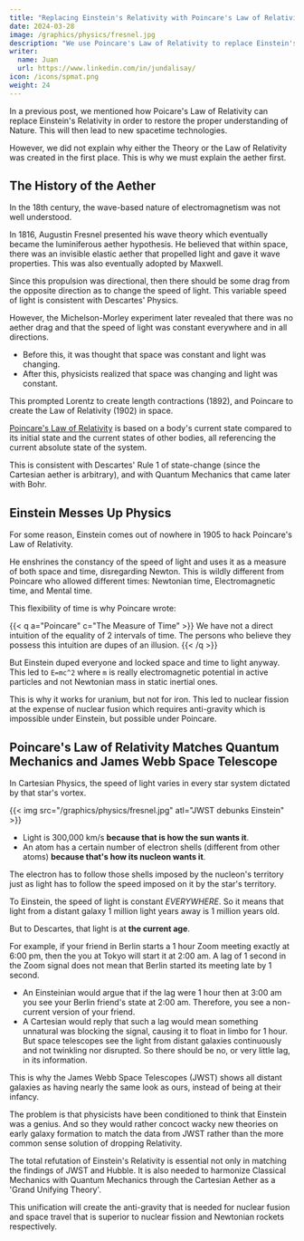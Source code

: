 ```yaml
---
title: "Replacing Einstein's Relativity with Poincare's Law of Relativity"
date: 2024-03-28
image: /graphics/physics/fresnel.jpg
description: "We use Poincare's Law of Relativity to replace Einstein's Relativity"
writer:
  name: Juan
  url: https://www.linkedin.com/in/jundalisay/
icon: /icons/spmat.png
weight: 24
---
```



In a previous post, we mentioned how Poicare's Law of Relativity can replace Einstein's Relativity in order to restore the proper understanding of Nature. This will then lead to new spacetime technologies. 

However, we did not explain why either the Theory or the Law of Relativity was created in the first place. This is why we must explain the aether first. 


## The History of the Aether

In the 18th century, the wave-based nature of electromagnetism was not well understood.  

In 1816, Augustin Fresnel presented his wave theory which eventually became the luminiferous aether hypothesis. He believed that within space, there was an invisible elastic aether that propelled light and gave it wave properties. This was also eventually adopted by Maxwell.

Since this propulsion was directional, then there should be some drag from the opposite direction as to change the speed of light. This variable speed of light is consistent with Descartes' Physics.

However, the Michelson-Morley experiment later revealed that there was no aether drag and that the speed of light was constant everywhere and in all directions. 
- Before this, it was thought that space was constant and light was changing. 
- After this, physicists realized that space was changing and light was constant.

This prompted Lorentz to create length contractions (1892), and Poincare to create the Law of Relativity (1902) in space. 

[Poincare's Law of Relativity](/research/poincare/science/chapter-05b) is based on a body's current state compared to its initial state and the current states of other bodies, all referencing the current absolute state of the system.

This is consistent with Descartes' Rule 1 of state-change (since the Cartesian aether is arbitrary), and with Quantum Mechanics that came later with Bohr.


## Einstein Messes Up Physics

For some reason, Einstein comes out of nowhere in 1905 to hack Poincare's Law of Relativity. 

He enshrines the constancy of the speed of light and uses it as a measure of both space and time, disregarding Newton. This is wildly different from Poincare who allowed different times: Newtonian time, Electromagnetic time, and Mental time.

This flexibility of time is why Poincare wrote: 

{{< q a="Poincare" c="The Measure of Time" >}}
We have not a direct intuition of the equality of 2 intervals of time. The persons who believe they possess this intuition are dupes of an illusion.
{{< /q >}}

But Einstein duped everyone and locked space and time to light anyway. This led to `E=mc^2` where `m` is really electromagnetic potential in active particles and not Newtonian mass in static inertial ones. 

This is why it works for uranium, but not for iron. This led to nuclear fission at the expense of nuclear fusion which requires anti-gravity which is impossible under Einstein, but possible under Poincare. 


## Poincare's Law of Relativity Matches Quantum Mechanics and James Webb Space Telescope

In Cartesian Physics, the speed of light varies in every star system dictated by that star's vortex. 

{{< img src="/graphics/physics/fresnel.jpg" atl="JWST debunks Einstein" >}}



- Light is 300,000 km/s **because that is how the sun wants it**. 
- An atom has a certain number of electron shells (different from other atoms) **because that's how its nucleon wants it**.  

The electron has to follow those shells imposed by the nucleon's territory just as light has to follow the speed imposed on it by the star's territory.

To Einstein, the speed of light is constant *EVERYWHERE*. So it means that light from a distant galaxy 1 million light years away is 1 million years old. 

But to Descartes, that light is at **the current age**. 

For example, if your friend in Berlin starts a 1 hour Zoom meeting exactly at 6:00 pm, then the you at Tokyo will start it at 2:00 am. A lag of 1 second in the Zoom signal does not mean that Berlin started its meeting late by 1 second. 
- An Einsteinian would argue that if the lag were 1 hour then at 3:00 am you see your Berlin friend's state at 2:00 am. Therefore, you see a non-current version of your friend. 
- A Cartesian would reply that such a lag would mean something unnatural was blocking the signal, causing it to float in limbo for 1 hour. But space telescopes see the light from distant galaxies continuously and not twinkling nor disrupted. So there should be no, or very little lag, in its information.

This is why the James Webb Space Telescopes (JWST) shows all distant galaxies as having nearly the same look as ours, instead of being at their infancy. 

The problem is that physicists have been conditioned to think that Einstein was a genius. And so they would rather concoct wacky new theories on early galaxy formation to match the data from JWST rather than the more common sense solution of dropping Relativity. 

The total refutation of Einstein's Relativity is essential not only in matching the findings of JWST and Hubble. It is also needed to harmonize Classical Mechanics with Quantum Mechanics through the Cartesian Aether as a 'Grand Unifying  Theory'. 

This unification will  create the anti-gravity that is needed for nuclear fusion and space travel that is superior to nuclear fission and Newtonian rockets respectively. 


